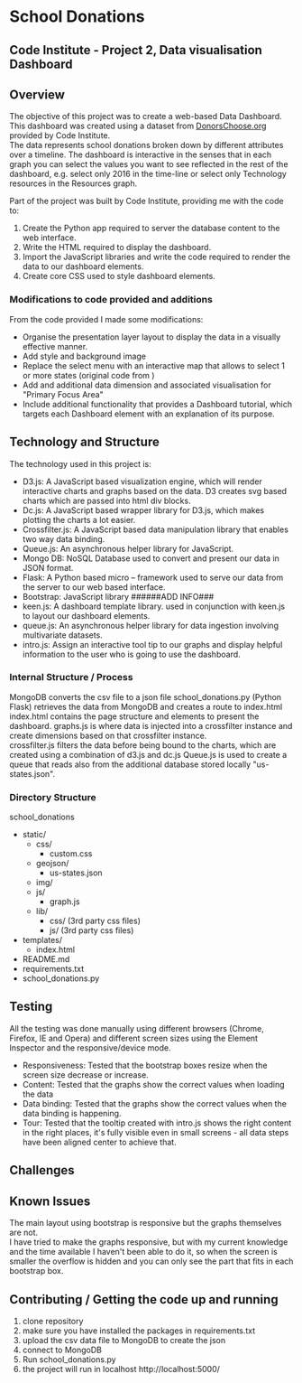 # School Donations
## Code Institute - Project 2, Data visualisation Dashboard
 
## Overview

The objective of this project was to create a web-based Data Dashboard.  
This dashboard was created using a dataset from [DonorsChoose.org](http://www.donorschoose.org) provided by Code Institute.   
The data represents school donations broken down by different attributes over a timeline. 
The dashboard is interactive in the senses that in each graph you can select the values you want to see reflected in 
the rest of the dashboard, e.g. select only 2016 in the time-line or select only Technology resources in the Resources graph. 

Part of the project was built by Code Institute, providing me with the code to:
1.	Create the Python app required to server the database content to the web interface.
2.	Write the HTML required to display the dashboard.
3.	Import the JavaScript libraries and write the code required to render the data to our dashboard elements.
4.	Create core CSS used to style dashboard elements.

### Modifications to code provided and additions 
From the code provided I made some modifications:
- Organise the presentation layer layout to display the data in a visually effective manner.
- Add style and background image
- Replace the select menu with an interactive map that allows to select 1 or more states (original code from )
- Add and additional data dimension and associated visualisation for "Primary Focus Area"  
- Include additional functionality that provides a Dashboard tutorial, which targets each Dashboard element with an 
    explanation of its purpose.


## Technology and Structure

The technology used in this project is:
- D3.js: A JavaScript based visualization engine, which will render interactive charts and graphs based on the data.
    D3 creates svg based charts which are passed into html div blocks.
- Dc.js: A JavaScript based wrapper library for D3.js, which makes plotting the charts a lot easier.
- Crossfilter.js: A JavaScript based data manipulation library that enables two way data binding.
- Queue.js: An asynchronous helper library for JavaScript.
- Mongo DB: NoSQL Database used to convert and present our data in JSON format.
- Flask: A Python based  micro – framework  used to serve our data from the server to our web based interface.
- Bootstrap: JavaScript library ######ADD INFO###
- keen.js: A dashboard template library. used in conjunction with keen.js to layout our dashboard elements.
- queue.js: An asynchronous helper library for data ingestion involving multivariate datasets.
- intro.js: Assign an interactive tool tip to our graphs and display helpful information to the user who is going to use the dashboard.

### Internal Structure / Process

MongoDB converts the csv file to a json file
school_donations.py (Python Flask) retrieves the data from MongoDB and creates a route to index.html
index.html contains the page structure and elements to present the dashboard.
graphs.js is where data is injected into a crossfilter instance and create dimensions based on that crossfilter instance.  
crossfilter.js filters the data before being bound to the charts, which are created using
a combination of d3.js and dc.js
Queue.js is used to create a queue that reads also from the additional database stored locally "us-states.json".




### Directory Structure

school_donations
- static/
  - css/
    - custom.css
  - geojson/
    - us-states.json
  - img/
  - js/
    - graph.js
  - lib/
    - css/ (3rd party css files)
    - js/ (3rd party css files)
- templates/
  - index.html
- README.md
- requirements.txt
- school_donations.py

## Testing

All the testing was done manually using different browsers (Chrome, Firefox, IE and Opera) 
and different screen sizes using the Element Inspector and the responsive/device mode.

- Responsiveness: Tested that the bootstrap boxes resize when the screen size decrease or increase. 
- Content: Tested that the graphs show the correct values when loading the data
- Data binding: Tested that the graphs show the correct values when the data binding is happening.
- Tour: Tested that the tooltip created with intro.js shows the right content in the right places, it's fully
    visible even in small screens - all data steps have been aligned center to achieve that.
    
   

## Challenges



## Known Issues
The main layout using bootstrap is responsive but the graphs themselves are not.   
I have tried to make the graphs responsive, but with my current knowledge and the time available I haven't been able to
do it, so when the screen is smaller the overflow is hidden and you can only see the part that fits in each bootstrap box. 


## Contributing / Getting the code up and running

1. clone repository
2. make sure you have installed the packages in requirements.txt
3. upload the csv data file to MongoDB to create the json
4. connect to MongoDB
5. Run school_donations.py
6. the project will run in localhost http://localhost:5000/